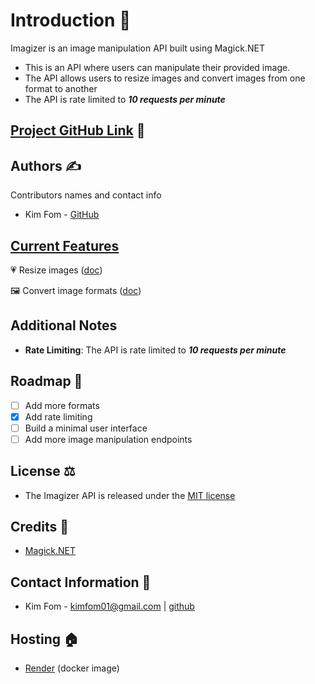 # Introduction 👋

Imagizer is an image manipulation API built using Magick.NET

- This is an API where users can manipulate their provided image.
- The API allows users to resize images and convert images from one format to another
- The API is rate limited to **_10 requests per minute_**

## [Project GitHub Link](https://github.com/kimfom01/imagizer) 🔗

## Authors ✍️

Contributors names and contact info

- Kim Fom - [GitHub](https://github.com/kimfom01)

## [Current Features](endpoints/Endpoints.md)

💗 Resize images ([doc](ResizeImage.md))

🖼️ Convert image formats ([doc](ConvertImageFormat.md))

## Additional Notes

- **Rate Limiting**: The API is rate limited to **_10 requests per minute_**

## Roadmap 🚀

- [ ] Add more formats
- [x] Add rate limiting
- [ ] Build a minimal user interface
- [ ] Add more image manipulation endpoints

## License ⚖️

- The Imagizer API is released under the [MIT license](https://github.com/kimfom01/Imagizer/blob/main/LICENSE)

## Credits 🙏

- [Magick.NET](https://github.com/dlemstra/Magick.NET)

## Contact Information 📩

- Kim Fom - [kimfom01@gmail.com](mailto:kimfom01@gmail.com) | [github](https://github.com/kimfom01)

## Hosting 🏠

- [Render](https://render.com/) (docker image)
